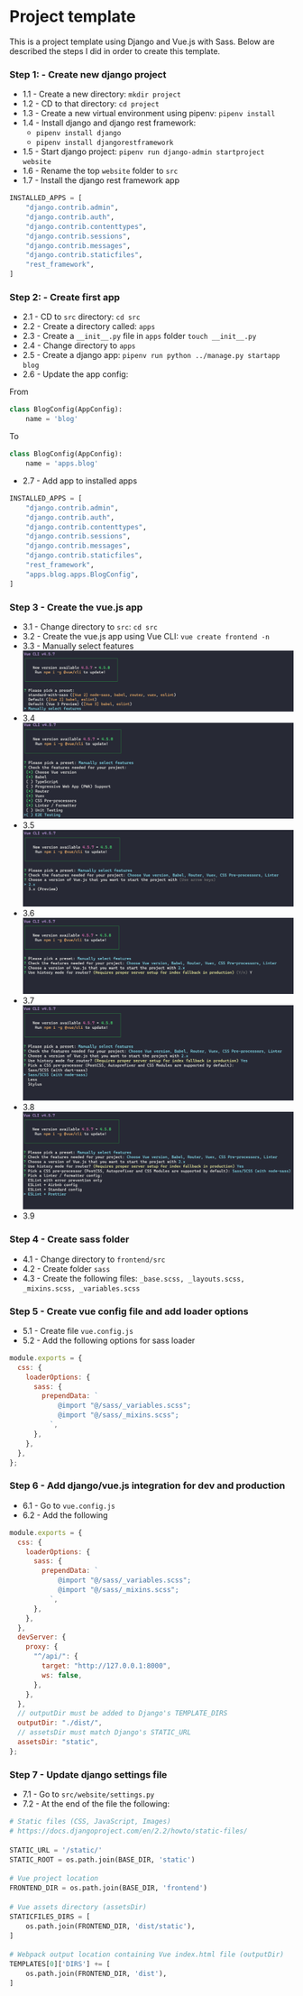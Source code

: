 # Project template

This is a project template using Django and Vue.js with Sass. Below are described the steps I did in order to create this template.

### Step 1: - Create new django project

- 1.1 - Create a new directory: `mkdir project`
- 1.2 - CD to that directory: `cd project`
- 1.3 - Create a new virtual environment using pipenv: `pipenv install`
- 1.4 - Install django and django rest framework:
  - `pipenv install django`
  - `pipenv install djangorestframework`
- 1.5 - Start django project: `pipenv run django-admin startproject website`
- 1.6 - Rename the top `website` folder to `src`
- 1.7 - Install the django rest framework app

```python
INSTALLED_APPS = [
    "django.contrib.admin",
    "django.contrib.auth",
    "django.contrib.contenttypes",
    "django.contrib.sessions",
    "django.contrib.messages",
    "django.contrib.staticfiles",
    "rest_framework",
]
```

### Step 2: - Create first app

- 2.1 - CD to `src` directory: `cd src`
- 2.2 - Create a directory called: `apps`
- 2.3 - Create a `__init__.py` file in `apps` folder `touch __init__.py`
- 2.4 - Change directory to `apps`
- 2.5 - Create a django app: `pipenv run python ../manage.py startapp blog`
- 2.6 - Update the app config:

From

```python
class BlogConfig(AppConfig):
    name = 'blog'
```

To

```python
class BlogConfig(AppConfig):
    name = 'apps.blog'
```

- 2.7 - Add app to installed apps

```python
INSTALLED_APPS = [
    "django.contrib.admin",
    "django.contrib.auth",
    "django.contrib.contenttypes",
    "django.contrib.sessions",
    "django.contrib.messages",
    "django.contrib.staticfiles",
    "rest_framework",
    "apps.blog.apps.BlogConfig",
]
```

### Step 3 - Create the vue.js app

- 3.1 - Change directory to `src`: `cd src`
- 3.2 - Create the vue.js app using Vue CLI: `vue create frontend -n`
- 3.3 - Manually select features
  ![3.3](images/3.3.png)
- 3.4
  ![3.4](images/3.4.png)
- 3.5
  ![3.5](images/3.5.png)
- 3.6
  ![3.6](images/3.6.png)
- 3.7
  ![3.7](images/3.7.png)
- 3.8
  ![3.8](images/3.8.png)
- 3.9

### Step 4 - Create sass folder

- 4.1 - Change directory to `frontend/src`
- 4.2 - Create folder `sass`
- 4.3 - Create the following files: `_base.scss, _layouts.scss, _mixins.scss, _variables.scss`

### Step 5 - Create vue config file and add loader options

- 5.1 - Create file `vue.config.js`
- 5.2 - Add the following options for sass loader

```js
module.exports = {
  css: {
    loaderOptions: {
      sass: {
        prependData: `
            @import "@/sass/_variables.scss";
            @import "@/sass/_mixins.scss";
          `,
      },
    },
  },
};
```

### Step 6 - Add django/vue.js integration for dev and production

- 6.1 - Go to `vue.config.js`
- 6.2 - Add the following

```js
module.exports = {
  css: {
    loaderOptions: {
      sass: {
        prependData: `
            @import "@/sass/_variables.scss";
            @import "@/sass/_mixins.scss";
          `,
      },
    },
  },
  devServer: {
    proxy: {
      "^/api/": {
        target: "http://127.0.0.1:8000",
        ws: false,
      },
    },
  },
  // outputDir must be added to Django's TEMPLATE_DIRS
  outputDir: "./dist/",
  // assetsDir must match Django's STATIC_URL
  assetsDir: "static",
};
```

### Step 7 - Update django settings file

- 7.1 - Go to `src/website/settings.py`
- 7.2 - At the end of the file the following:

```python
# Static files (CSS, JavaScript, Images)
# https://docs.djangoproject.com/en/2.2/howto/static-files/

STATIC_URL = '/static/'
STATIC_ROOT = os.path.join(BASE_DIR, 'static')

# Vue project location
FRONTEND_DIR = os.path.join(BASE_DIR, 'frontend')

# Vue assets directory (assetsDir)
STATICFILES_DIRS = [
    os.path.join(FRONTEND_DIR, 'dist/static'),
]

# Webpack output location containing Vue index.html file (outputDir)
TEMPLATES[0]['DIRS'] += [
    os.path.join(FRONTEND_DIR, 'dist'),
]
```

